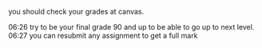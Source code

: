 you should check your grades at canvas.





06:26
try to be your final grade 90 and up to be able to go up to next level.
06:27
you can resubmit any assignment to get a full mark
